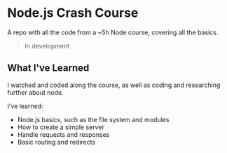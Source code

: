 # Node.js Crash Course

A repo with all the code from a ~5h Node course, covering all the basics.

> In development

## What I've Learned

I watched and coded along the course, as well as coding and researching further about node. 

I've learned: 
* Node.js basics, such as the file system and modules
* How to create a simple server
* Handle requests and responses
* Basic routing and redirects